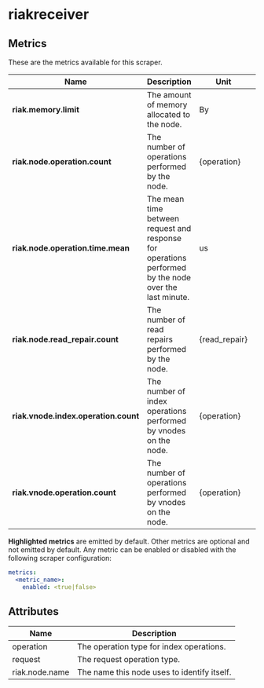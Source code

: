 [comment]: <> (Code generated by mdatagen. DO NOT EDIT.)

# riakreceiver

## Metrics

These are the metrics available for this scraper.

| Name | Description | Unit | Type | Attributes |
| ---- | ----------- | ---- | ---- | ---------- |
| **riak.memory.limit** | The amount of memory allocated to the node. | By | Sum(Int) | <ul> </ul> |
| **riak.node.operation.count** | The number of operations performed by the node. | {operation} | Sum(Int) | <ul> <li>request</li> </ul> |
| **riak.node.operation.time.mean** | The mean time between request and response for operations performed by the node over the last minute. | us | Gauge(Int) | <ul> <li>request</li> </ul> |
| **riak.node.read_repair.count** | The number of read repairs performed by the node. | {read_repair} | Sum(Int) | <ul> </ul> |
| **riak.vnode.index.operation.count** | The number of index operations performed by vnodes on the node. | {operation} | Sum(Int) | <ul> <li>operation</li> </ul> |
| **riak.vnode.operation.count** | The number of operations performed by vnodes on the node. | {operation} | Sum(Int) | <ul> <li>request</li> </ul> |

**Highlighted metrics** are emitted by default. Other metrics are optional and not emitted by default.
Any metric can be enabled or disabled with the following scraper configuration:

```yaml
metrics:
  <metric_name>:
    enabled: <true|false>
```

## Attributes

| Name | Description |
| ---- | ----------- |
| operation | The operation type for index operations. |
| request | The request operation type. |
| riak.node.name | The name this node uses to identify itself. |
